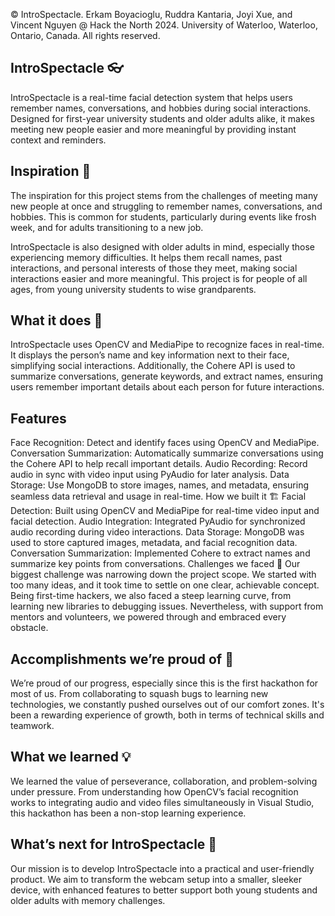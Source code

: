 © IntroSpectacle. Erkam Boyacioglu, Ruddra Kantaria, Joyi Xue, and Vincent Nguyen @ Hack the North 2024. University of Waterloo, Waterloo, Ontario, Canada. All rights reserved.

## IntroSpectacle 👓
IntroSpectacle is a real-time facial detection system that helps users remember names, conversations, and hobbies during social interactions. Designed for first-year university students and older adults alike, it makes meeting new people easier and more meaningful by providing instant context and reminders.

## Inspiration 🌟
The inspiration for this project stems from the challenges of meeting many new people at once and struggling to remember names, conversations, and hobbies. This is common for students, particularly during events like frosh week, and for adults transitioning to a new job.

IntroSpectacle is also designed with older adults in mind, especially those experiencing memory difficulties. It helps them recall names, past interactions, and personal interests of those they meet, making social interactions easier and more meaningful. This project is for people of all ages, from young university students to wise grandparents.

## What it does 🤖
IntroSpectacle uses OpenCV and MediaPipe to recognize faces in real-time. It displays the person’s name and key information next to their face, simplifying social interactions. Additionally, the Cohere API is used to summarize conversations, generate keywords, and extract names, ensuring users remember important details about each person for future interactions.

## Features
Face Recognition: Detect and identify faces using OpenCV and MediaPipe.
Conversation Summarization: Automatically summarize conversations using the Cohere API to help recall important details.
Audio Recording: Record audio in sync with video input using PyAudio for later analysis.
Data Storage: Use MongoDB to store images, names, and metadata, ensuring seamless data retrieval and usage in real-time.
How we built it 🏗️
Facial Detection: Built using OpenCV and MediaPipe for real-time video input and facial detection.
Audio Integration: Integrated PyAudio for synchronized audio recording during video interactions.
Data Storage: MongoDB was used to store captured images, metadata, and facial recognition data.
Conversation Summarization: Implemented Cohere to extract names and summarize key points from conversations.
Challenges we faced 🎯
Our biggest challenge was narrowing down the project scope. We started with too many ideas, and it took time to settle on one clear, achievable concept. Being first-time hackers, we also faced a steep learning curve, from learning new libraries to debugging issues. Nevertheless, with support from mentors and volunteers, we powered through and embraced every obstacle.

## Accomplishments we’re proud of 🥇
We’re proud of our progress, especially since this is the first hackathon for most of us. From collaborating to squash bugs to learning new technologies, we constantly pushed ourselves out of our comfort zones. It's been a rewarding experience of growth, both in terms of technical skills and teamwork.

## What we learned 💡
We learned the value of perseverance, collaboration, and problem-solving under pressure. From understanding how OpenCV’s facial recognition works to integrating audio and video files simultaneously in Visual Studio, this hackathon has been a non-stop learning experience.

## What’s next for IntroSpectacle 🔮
Our mission is to develop IntroSpectacle into a practical and user-friendly product. We aim to transform the webcam setup into a smaller, sleeker device, with enhanced features to better support both young students and older adults with memory challenges.

